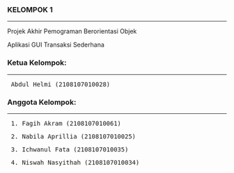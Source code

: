 ### KELOMPOK 1
<hr>
Projek Akhir Pemograman Berorientasi Objek

Aplikasi GUI Transaksi Sederhana 

### Ketua Kelompok:
<hr> 
    <pre> Abdul Helmi (2108107010028)</pre>

### Anggota Kelompok:
<hr> 
    <pre> 1. Fagih Akram (2108107010061)</pre>
    <pre> 2. Nabila Aprillia (2108107010025)</pre>
    <pre> 3. Ichwanul Fata (2108107010035)</pre>
    <pre> 4. Niswah Nasyithah (2108107010034)</pre>
